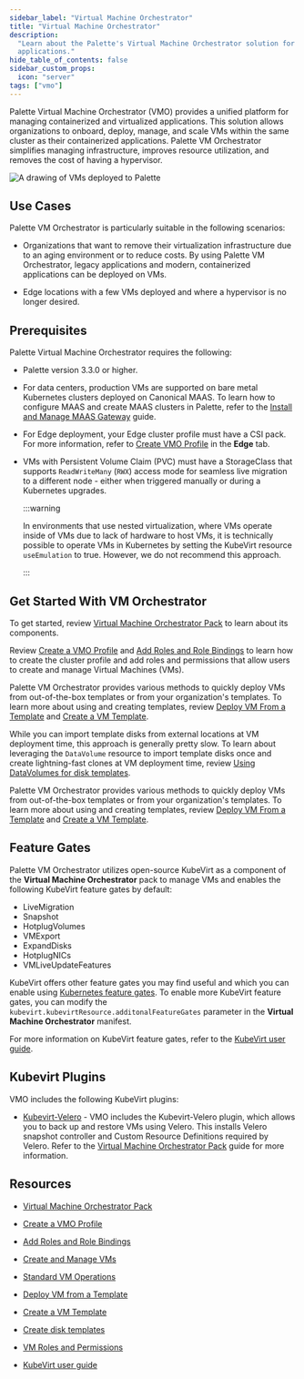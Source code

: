 ```yaml
---
sidebar_label: "Virtual Machine Orchestrator"
title: "Virtual Machine Orchestrator"
description:
  "Learn about the Palette's Virtual Machine Orchestrator solution for managing containerized and virtualized
  applications."
hide_table_of_contents: false
sidebar_custom_props:
  icon: "server"
tags: ["vmo"]
---
```


Palette Virtual Machine Orchestrator (VMO) provides a unified platform for managing containerized and virtualized
applications. This solution allows organizations to onboard, deploy, manage, and scale VMs within the same cluster as
their containerized applications. Palette VM Orchestrator simplifies managing infrastructure, improves resource
utilization, and removes the cost of having a hypervisor.

![A drawing of VMs deployed to Palette](/docs_vm-mangement_vmo-diagram.png)

## Use Cases

Palette VM Orchestrator is particularly suitable in the following scenarios:

- Organizations that want to remove their virtualization infrastructure due to an aging environment or to reduce costs.
  By using Palette VM Orchestrator, legacy applications and modern, containerized applications can be deployed on VMs.

- Edge locations with a few VMs deployed and where a hypervisor is no longer desired.

## Prerequisites

Palette Virtual Machine Orchestrator requires the following:

- Palette version 3.3.0 or higher.

- For data centers, production VMs are supported on bare metal Kubernetes clusters deployed on Canonical MAAS. To learn
  how to configure MAAS and create MAAS clusters in Palette, refer to the
  [Install and Manage MAAS Gateway](../clusters/data-center/maas/install-manage-maas-pcg.md) guide.

- For Edge deployment, your Edge cluster profile must have a CSI pack. For more information, refer to
  [Create VMO Profile](./vm-packs-profiles/create-vmo-profile.md#create-the-profile) in the **Edge** tab.

- VMs with Persistent Volume Claim (PVC) must have a StorageClass that supports `ReadWriteMany` (`RWX`) access mode for
  seamless live migration to a different node - either when triggered manually or during a Kubernetes upgrades.

  :::warning

  In environments that use nested virtualization, where VMs operate inside of VMs due to lack of hardware to host VMs,
  it is technically possible to operate VMs in Kubernetes by setting the KubeVirt resource `useEmulation` to true.
  However, we do not recommend this approach.

  :::

## Get Started With VM Orchestrator

To get started, review [Virtual Machine Orchestrator Pack](vm-packs-profiles/vm-packs-profiles.md) to learn about its
components.

Review [Create a VMO Profile](vm-packs-profiles/create-vmo-profile.md) and [Add Roles and Role Bindings](vm-packs-profiles/add-roles-and-role-bindings.md) to learn how to create the cluster profile and add roles and permissions that allow users to create and manage Virtual Machines (VMs). 

Palette VM Orchestrator provides various methods to quickly deploy VMs from out-of-the-box templates or from your organization's templates. To learn more about using and creating templates, review [Deploy VM From a Template](create-manage-vm/standard-vm-operations/deploy-vm-from-template.md) and [Create a VM Template](create-manage-vm/create-vm-template.md).

While you can import template disks from external locations at VM deployment time, this approach is generally pretty slow. To learn about leveraging the `DataVolume` resource to import template disks once and create lightning-fast clones at VM deployment time, review [Using DataVolumes for disk templates](create-manage-vm/using-datavolumes.md).

Palette VM Orchestrator provides various methods to quickly deploy VMs from out-of-the-box templates or from your
organization's templates. To learn more about using and creating templates, review
[Deploy VM From a Template](create-manage-vm/standard-vm-operations/deploy-vm-from-template.md) and
[Create a VM Template](create-manage-vm/create-vm-template.md).

## Feature Gates

Palette VM Orchestrator utilizes open-source KubeVirt as a component of the **Virtual Machine Orchestrator** pack to
manage VMs and enables the following KubeVirt feature gates by default:

- LiveMigration
- Snapshot
- HotplugVolumes
- VMExport
- ExpandDisks
- HotplugNICs
- VMLiveUpdateFeatures

KubeVirt offers other feature gates you may find useful and which you can enable using
[Kubernetes feature gates](https://kubernetes.io/docs/reference/command-line-tools-reference/feature-gates/). To enable
more KubeVirt feature gates, you can modify the `kubevirt.kubevirtResource.additonalFeatureGates` parameter in the
**Virtual Machine Orchestrator** manifest.

For more information on KubeVirt feature gates, refer to the
[KubeVirt user guide](https://kubevirt.io/user-guide/operations/activating_feature_gates/).

## Kubevirt Plugins

VMO includes the following KubeVirt plugins:

- [Kubevirt-Velero](https://github.com/kubevirt/kubevirt-velero-plugin) - VMO includes the Kubevirt-Velero plugin, which
  allows you to back up and restore VMs using Velero. This installs Velero snapshot controller and Custom Resource
  Definitions required by Velero. Refer to the
  [Virtual Machine Orchestrator Pack](./vm-packs-profiles/vm-packs-profiles.md) guide for more information.

## Resources

- [Virtual Machine Orchestrator Pack](vm-packs-profiles/vm-packs-profiles.md)

- [Create a VMO Profile](vm-packs-profiles/create-vmo-profile.md)

- [Add Roles and Role Bindings](vm-packs-profiles/add-roles-and-role-bindings.md)

- [Create and Manage VMs](create-manage-vm/create-manage-vm.md)

- [Standard VM Operations](create-manage-vm/standard-vm-operations/standard-vm-operations.md)

- [Deploy VM from a Template](create-manage-vm/standard-vm-operations/deploy-vm-from-template.md)

- [Create a VM Template](create-manage-vm/create-vm-template.md)


- [Create disk templates](create-manage-vm/using-datavolumes.md)


- [VM Roles and Permissions](vm-roles-permissions.md)

- [KubeVirt user guide](https://kubevirt.io/user-guide/operations/activating_feature_gates/)
